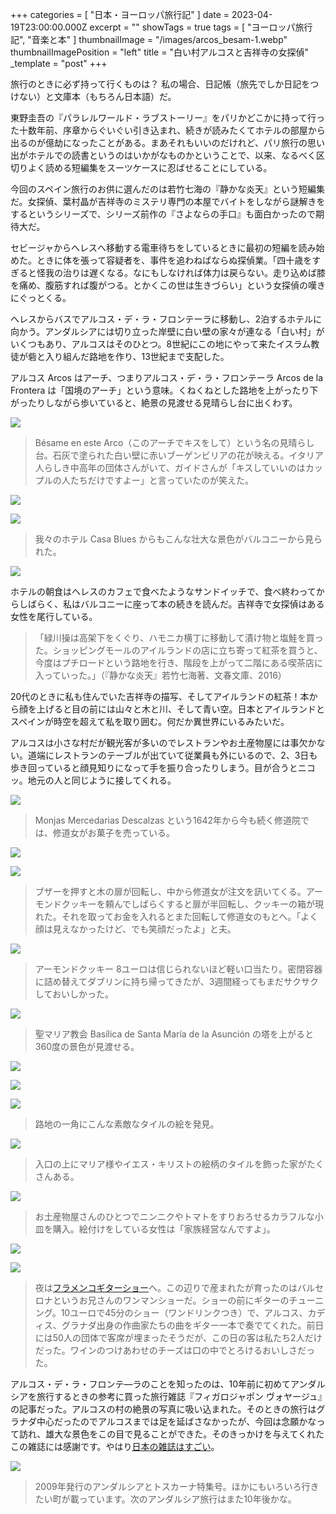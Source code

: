 +++
categories = [ "日本・ヨーロッパ旅行記" ]
date = 2023-04-19T23:00:00.000Z
excerpt = ""
showTags = true
tags = [ "ヨーロッパ旅行記", "音楽と本" ]
thumbnailImage = "/images/arcos_besam-1.webp"
thumbnailImagePosition = "left"
title = "白い村アルコスと吉祥寺の女探偵"
_template = "post"
+++

旅行のときに必ず持って行くものは？ 私の場合、日記帳（旅先でしか日記をつけない）と文庫本（もちろん日本語）だ。

<!--more-->

東野圭吾の『パラレルワールド・ラブストーリー』をパリかどこかに持って行った十数年前、序章からぐいぐい引き込まれ、続きが読みたくてホテルの部屋から出るのが億劫になったことがある。まあそれもいいのだけれど、パリ旅行の思い出がホテルでの読書というのはいかがなものかということで、以来、なるべく区切りよく読める短編集をスーツケースに忍ばせることにしている。

今回のスペイン旅行のお供に選んだのは若竹七海の『静かな炎天』という短編集だ。女探偵、葉村晶が吉祥寺のミステリ専門の本屋でバイトをしながら謎解きをするというシリーズで、シリーズ前作の『さよならの手口』も面白かったので期待大だ。

セビージャからへレスへ移動する電車待ちをしているときに最初の短編を読み始めた。ときに体を張って容疑者を、事件を追わねばならぬ探偵業。「四十歳をすぎると怪我の治りは遅くなる。なにもしなければ体力は戻らない。走り込めば膝を痛め、腹筋すれば腹がつる。とかくこの世は生きづらい」という女探偵の嘆きにぐっとくる。

へレスからバスでアルコス・デ・ラ・フロンテーラに移動し、2泊するホテルに向かう。アンダルシアには切り立った岸壁に白い壁の家々が連なる「白い村」がいくつもあり、アルコスはそのひとつ。8世紀にこの地にやって来たイスラム教徒が砦と入り組んだ路地を作り、13世紀まで支配した。

アルコス Arcos はアーチ、つまりアルコス・デ・ラ・フロンテーラ Arcos de la Frontera は「国境のアーチ」という意味。くねくねとした路地を上がったり下がったりしながら歩いていると、絶景の見渡せる見晴らし台に出くわす。

![](/images/arcos_besam-1.webp)

> Bésame en este Arco（このアーチでキスをして）という名の見晴らし台。石灰で塗られた白い壁に赤いブーゲンビリアの花が映える。イタリア人らしき中高年の団体さんがいて、ガイドさんが「キスしていいのはカップルの人たちだけですよー」と言っていたのが笑えた。

![](/images/arcos_besam-2.webp)

![](/images/arcos-hotel-3.webp)

> 我々のホテル Casa Blues からもこんな壮大な景色がバルコニーから見られた。

![](/images/arcos-hotel-1.webp)

ホテルの朝食はへレスのカフェで食べたようなサンドイッチで、食べ終わってからしばらく、私はバルコニーに座って本の続きを読んだ。吉祥寺で女探偵はある女性を尾行している。

> 「緑川操は高架下をくぐり、ハモニカ横丁に移動して漬け物と塩鮭を買った。ショッピングモールのアイルランドの店に立ち寄って紅茶を買うと、今度はプチロードという路地を行き、階段を上がって二階にある喫茶店に入っていった。」（『静かな炎天』若竹七海著、文春文庫、2016）

20代のときに私も住んでいた吉祥寺の描写、そしてアイルランドの紅茶！本から顔を上げると目の前には山々と木と川、そして青い空。日本とアイルランドとスペインが時空を超えて私を取り囲む。何だか異世界にいるみたいだ。

アルコスは小さな村だが観光客が多いのでレストランやお土産物屋には事欠かない。道端にレストランのテーブルが出ていて従業員も外にいるので、2、3日も歩き回っていると顔見知りになって手を振り合ったりしまう。目が合うとニコッ。地元の人と同じように接してくれる。

![](/images/arcos-convent-1.webp)

> Monjas Mercedarias Descalzas という1642年から今も続く修道院では、修道女がお菓子を売っている。

![](/images/arcos-convent-3.webp)

![](/images/arcos-convent-2.webp)

> ブザーを押すと木の扉が回転し、中から修道女が注文を訊いてくる。アーモンドクッキーを頼んでしばらくすると扉が半回転し、クッキーの箱が現れた。それを取ってお金を入れるとまた回転して修道女のもとへ。「よく顔は見えなかったけど、でも笑顔だったよ」と夫。

![](/images/arcos-convent-4.webp)

> アーモンドクッキー 8ユーロは信じられないほど軽い口当たり。密閉容器に詰め替えてダブリンに持ち帰ってきたが、3週間経ってもまだサクサクしておいしかった。

![](/images/arcos-tower-3.webp)

> 聖マリア教会 Basílica de Santa María de la Asunción の塔を上がると360度の景色が見渡せる。

![](/images/arcos-tower-1.webp)

![](/images/arcos-tower-2.webp)

![](/images/arcos-titles-1.webp)

> 路地の一角にこんな素敵なタイルの絵を発見。

![](/images/arcos-titles-2.webp)

> 入口の上にマリア様やイエス・キリストの絵柄のタイルを飾った家がたくさんある。

![](/images/arcos_souvenior-2.webp)

> お土産物屋さんのひとつでニンニクやトマトをすりおろせるカラフルな小皿を購入。絵付けをしている女性は「家族経営なんですよ」。

![](/images/arcos_souvenior-1.webp)

![](/images/arcos-framenco-1.webp)

> 夜は[フラメンコギターショー](http://laesquinitadelflamenco.es/en/)へ。この辺りで産まれたが育ったのはバルセロナというお兄さんのワンマンショーだ。ショーの前にギターのチューニング。10ユーロで45分のショー（ワンドリンクつき）で、アルコス、カディス、グラナダ出身の作曲家たちの曲をギター一本で奏でてくれた。前日には50人の団体で客席が埋まったそうだが、この日の客は私たち2人だけだった。ワインのつけあわせのチーズは口の中でとろけるおいしさだった。

アルコス・デ・ラ・フロンテ―ラのことを知ったのは、10年前に初めてアンダルシアを旅行するときの参考に買った旅行雑誌『フィガロジャポン ヴォヤージュ』の記事だった。アルコスの村の絶景の写真に吸い込まれた。そのときの旅行はグラナダ中心だったのでアルコスまでは足を延ばさなかったが、今回は念願かなって訪れ、雄大な景色をこの目で見ることができた。そのきっかけを与えてくれたこの雑誌には感謝です。やはり[日本の雑誌はすごい](https://www.riastra.com/2021/03/%E6%97%A5%E6%9C%AC%E3%81%AE%E9%9B%91%E8%AA%8C%E3%81%AF%E3%81%99%E3%81%94%E3%81%84/)。

![](/images/figaro_magazine.webp)

> 2009年発行のアンダルシアとトスカーナ特集号。ほかにもいろいろ行きたい町が載っています。次のアンダルシア旅行はまた10年後かな。
